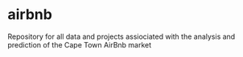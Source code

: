 # airbnb
Repository for all data and projects assiociated with the analysis and prediction of the Cape Town AirBnb market
